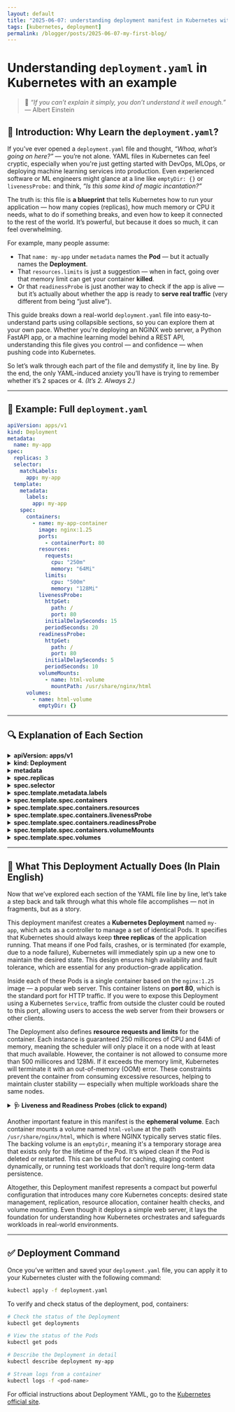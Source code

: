 ```yaml
---
layout: default
title: "2025-06-07: understanding deployment manifest in Kubernetes with an example"
tags: [kubernetes, deployment]
permalink: /blogger/posts/2025-06-07-my-first-blog/
---
```


# Understanding `deployment.yaml` in Kubernetes with an example
> 💬 *“If you can’t explain it simply, you don’t understand it well enough.”*  
> — Albert Einstein

## 🧠 Introduction: Why Learn the `deployment.yaml`?

If you’ve ever opened a `deployment.yaml` file and thought, *“Whoa, what’s going on here?”* — you’re not alone. YAML files in Kubernetes can feel cryptic, especially when you're just getting started with DevOps, MLOps, or deploying machine learning services into production. Even experienced software or ML engineers might glance at a line like `emptyDir: {}` or `livenessProbe:` and think, *“Is this some kind of magic incantation?”*

The truth is: this file is **a blueprint** that tells Kubernetes how to run your application — how many copies (replicas), how much memory or CPU it needs, what to do if something breaks, and even how to keep it connected to the rest of the world. It’s powerful, but because it does so much, it can feel overwhelming.

For example, many people assume:
- That `name: my-app` under `metadata` names the **Pod** — but it actually names the **Deployment**.
- That `resources.limits` is just a suggestion — when in fact, going over that memory limit can get your container **killed**.
- Or that `readinessProbe` is just another way to check if the app is alive — but it’s actually about whether the app is ready to **serve real traffic** (very different from being “just alive”).

This guide breaks down a real-world `deployment.yaml` file into easy-to-understand parts using collapsible sections, so you can explore them at your own pace. Whether you're deploying an NGINX web server, a Python FastAPI app, or a machine learning model behind a REST API, understanding this file gives you control — and confidence — when pushing code into Kubernetes.

So let’s walk through each part of the file and demystify it, line by line. By the end, the only YAML-induced anxiety you’ll have is trying to remember whether it’s 2 spaces or 4. *(It’s 2. Always 2.)*

---

## 📄 Example: Full `deployment.yaml`

```yaml
apiVersion: apps/v1
kind: Deployment
metadata:
  name: my-app
spec:
  replicas: 3
  selector:
    matchLabels:
      app: my-app
  template:
    metadata:
      labels:
        app: my-app
    spec:
      containers:
        - name: my-app-container
          image: nginx:1.25
          ports:
            - containerPort: 80
          resources:
            requests:
              cpu: "250m"
              memory: "64Mi"
            limits:
              cpu: "500m"
              memory: "128Mi"
          livenessProbe:
            httpGet:
              path: /
              port: 80
            initialDelaySeconds: 15
            periodSeconds: 20
          readinessProbe:
            httpGet:
              path: /
              port: 80
            initialDelaySeconds: 5
            periodSeconds: 10
          volumeMounts:
            - name: html-volume
              mountPath: /usr/share/nginx/html
      volumes:
        - name: html-volume
          emptyDir: {}
```

---

## 🔍 Explanation of Each Section

<details>
<summary><strong>apiVersion: apps/v1</strong></summary>
<ul>
  <li>Specifies the API version of the Kubernetes resource.</li>
  <li>`apps/v1` is the stable version for Deployments.</li>
</ul>
</details>

<details>
<summary><strong>kind: Deployment</strong></summary>
<ul>
  <li>Declares that this YAML defines a Deployment resource.</li>
</ul>
</details>

<details>
<summary><strong>metadata</strong></summary>
<ul>
  <li>`name`: The name of the Deployment object.</li>
  <li>Used for identification within the namespace. This name must be unique within the same namespace and is DNS-compliant (lowercase, numbers, and dashes allowed)</li>
</ul>
</details>

<details>
<summary><strong>spec.replicas</strong></summary>
<ul>
  <li>The number of Pods to run at any given time.</li>
  <li>`replicas: 3`: Tells Kubernetes to maintain 3 replicas (copies) of the Pod at all times. If one Pod crashes or is deleted, Kubernetes automatically creates a new one.</li>
  <li>This is useful for high availability, load balancing, and fault tolerance</li>
</ul>
</details>

<details>
<summary><strong>spec.selector</strong></summary>
<ul>
  <li>Defines how the Deployment finds which Pods to manage.</li>
  <li>`selector.matchLabels`: It matches and manage Pods with the label `app: my-app`.</li>
  <li>This selector must match the labels in the Pod template below — otherwise the Deployment won’t manage its own Pods.</li>
</ul>
</details>

<details>
<summary><strong>spec.template.metadata.labels</strong></summary>
<ul>
  <li>`template`: This defines the template for creating Pods — the Pod specification that the Deployment will replicate.</li>
  <li>`Labels`: Labels to assign to Pods created by this Deployment.</li>
  <li>Under template.metadata.labels, you define the labels assigned to Pods that are created. These labels must match the `selector.matchLabels` above.</li>
</ul>
</details>

<details>
<summary><strong>spec.template.spec.containers</strong></summary>
<ul>
  <li>Defines the container(s) in the Pod. This is a list of containers to run inside the Pod. </li>
  <li>A Pod can have one or more containers, though single-container Pods are more common. </li>
  <li>`name: my-app-container`: Logical name for the container. It is used for referencing the container in logging or debugging. Remember: this is not the name of the Pod or Deployment — just the container</li>
  <li>`image: nginx:1.25`: This tells Kubernetes to pull the container image nginx:1.25 from the Docker Hub (by default).</li>
  <li>`ports`: This defines the ports exposed by the container, i.e., ports the application listens on internally.</li>
  <li>`containerPort: 80`: In this case, NGINX is configured to serve HTTP traffic on port 80.</li>
  <li>To make it available externally, you'd define a `Service` object which maps an external port to this `containerPort`.</li>

</ul>
</details>

<details>
<summary><strong>spec.template.spec.containers.resources</strong></summary>
<ul>
  <li>Resource management: This block is part of the container configuration and tells Kubernetes how to allocate and enforce compute resources (CPU and memory) for the container</li>
  <li><strong>requests</strong>: Minimum resources the container is guaranteed. Reserve these resources for the container even if it's not using them fully at the moment</li>
  <li>`cpu: "250m"`: "250m" means 250 millicores = 0.25 of a single CPU core. If a node has 4 cores, Kubernetes can fit up to 16 such containers if no other usage.</li>
  <li>`memory: "64Mi"`: Kubernetes ensures the node has at least 64Mi available before scheduling the container.</li>
  <li><strong>limits</strong>: Maximum resources the container is allowed to use.</li>
  <li>`cpu: "500m"`: The container can use up to 0.5 CPU cores. If it tries to exceed that, the kernel throttles the CPU usage.</li>
  <li>`memory: "128Mi"`: If the container tries to use more than 128Mi, it is killed with an OOM (Out Of Memory) error.</li>
</ul>
</details>

<details>
<summary><strong>spec.template.spec.containers.livenessProbe</strong></summary>
<ul>
  <li>Tells Kubernetes how to check if the app is still running.</li>
  <li>If this probe fails repeatedly, the Pod is restarted.</li>
  <li>`httpGet`: Use an HTTP GET request as the probe method.</li>
  <li>`path: /`: Perform the GET request on the root path (/). You can customize this for /healthz, /status, etc.</li>
  <li>`port: 80`: Use port 80 inside the container for the check.</li>
  <li>`initialDelaySeconds: 15`: Wait 15 seconds after the container starts before beginning checks (gives the app time to start).</li>
  <li>`periodSeconds: 20`: After the first check, perform this probe every 20 seconds.</li>
</ul>
</details>

<details>
<summary><strong>spec.template.spec.containers.readinessProbe</strong></summary>
<ul>
  <li>Determines if the app is ready to receive traffic.</li>
  <li>The livenessProbe is used to detect whether the application is stuck or dead. If the check fails, Kubernetes will restart the container.</li>
  <li>In contrast, the readinessProbe checks whether the application is ready to serve traffic. If this check fails, the container is temporarily removed from the load balancer and will not receive any traffic until it passes again.</li>
</ul>
</details>

<details>
<summary><strong>spec.template.spec.containers.volumeMounts</strong></summary>
<ul>
  <li>`volumeMounts`: Defines where in the container the volume is mounted.</li>
  <li>`name: html-volume`: Refers to the Pod-level volume defined under volumes:. The names must match exactly.</li>
  <li>`mountPath: /usr/share/nginx/html`: This is the target path inside the container.</li>
</ul>
</details>

<details>
<summary><strong>spec.template.spec.volumes</strong></summary>
<ul>
  <li>`volumes`: Defines the actual volume resource (e.g., `emptyDir`, `configMap`, etc.). It is a list of named volumes that the Pod can use.</li>
  <li>`name: html-volume`: This is the name of the volume. It must match what's used in the container’s `volumeMounts`</li>
  <li>`emptyDir: {}`: This tells Kubernetes to use an emptyDir volume — a built-in ephemeral volume type.</li>
</ul>
</details>

---

## 🧾 What This Deployment Actually Does (In Plain English)

Now that we’ve explored each section of the YAML file line by line, let’s take a step back and talk through what this whole file accomplishes — not in fragments, but as a story.

This deployment manifest creates a **Kubernetes Deployment** named `my-app`, which acts as a controller to manage a set of identical Pods. It specifies that Kubernetes should always keep **three replicas** of the application running. That means if one Pod fails, crashes, or is terminated (for example, due to a node failure), Kubernetes will immediately spin up a new one to maintain the desired state. This design ensures high availability and fault tolerance, which are essential for any production-grade application.

Inside each of these Pods is a single container based on the `nginx:1.25` image — a popular web server. This container listens on **port 80**, which is the standard port for HTTP traffic. If you were to expose this Deployment using a Kubernetes `Service`, traffic from outside the cluster could be routed to this port, allowing users to access the web server from their browsers or other clients.

The Deployment also defines **resource requests and limits** for the container. Each instance is guaranteed 250 millicores of CPU and 64Mi of memory, meaning the scheduler will only place it on a node with at least that much available. However, the container is not allowed to consume more than 500 millicores and 128Mi. If it exceeds the memory limit, Kubernetes will terminate it with an out-of-memory (OOM) error. These constraints prevent the container from consuming excessive resources, helping to maintain cluster stability — especially when multiple workloads share the same nodes.

<details>
<summary><strong>🩺 Liveness and Readiness Probes (click to expand)</strong></summary>

To monitor container health, the manifest includes two types of probes: `livenessProbe` and `readinessProbe`.

- The **liveness probe** checks whether the application is still running properly. It performs an HTTP GET request to the root path `/` on port 80. If the application fails this check repeatedly, Kubernetes assumes it's unhealthy and will restart the container automatically.

- The **readiness probe** also sends an HTTP GET to `/`, but its purpose is slightly different. It checks whether the application is ready to **serve user traffic**. If this probe fails, the container stays alive, but it is removed from the pool of endpoints behind any Kubernetes `Service`, meaning it won't receive traffic until it passes the check again.

This distinction between *liveness* (is it running?) and *readiness* (can it serve?) is crucial for smooth, resilient deployments.

</details>

Another important feature in this manifest is the **ephemeral volume**. Each container mounts a volume named `html-volume` at the path `/usr/share/nginx/html`, which is where NGINX typically serves static files. The backing volume is an `emptyDir`, meaning it's a temporary storage area that exists only for the lifetime of the Pod. It’s wiped clean if the Pod is deleted or restarted. This can be useful for caching, staging content dynamically, or running test workloads that don’t require long-term data persistence.

Altogether, this Deployment manifest represents a compact but powerful configuration that introduces many core Kubernetes concepts: desired state management, replication, resource allocation, container health checks, and volume mounting. Even though it deploys a simple web server, it lays the foundation for understanding how Kubernetes orchestrates and safeguards workloads in real-world environments.

---

## ✅ Deployment Command
Once you’ve written and saved your `deployment.yaml` file, you can apply it to your Kubernetes cluster with the following command:

```bash
kubectl apply -f deployment.yaml
```
To verify and check status of the deployment, pod, containers:

```bash
# Check the status of the Deployment
kubectl get deployments

# View the status of the Pods
kubectl get pods

# Describe the Deployment in detail
kubectl describe deployment my-app

# Stream logs from a container
kubectl logs -f <pod-name>
```
For official instructions about Deployment YAML, go to the [Kubernetes official site](https://kubernetes.io/docs/concepts/workloads/controllers/deployment/).
